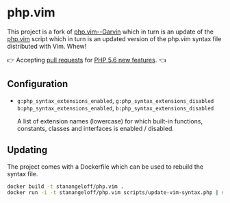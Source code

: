 php.vim
=======

This project is a fork of [php.vim--Garvin][garvin] which in turn is an update of the [php.vim][php-vim] script which in turn is an updated version of the php.vim syntax file distributed with Vim. Whew!

:point_right: Accepting [pull requests](https://github.com/StanAngeloff/php.vim/issues/15) for [PHP 5.6 new features](http://docs.php.net/manual/en/migration56.new-features.php). :point_left:

  [garvin]:  https://github.com/vim-scripts/php.vim--Garvin
  [php-vim]: http://www.vim.org/scripts/script.php?script_id=2874

Configuration
-------------

- `g:php_syntax_extensions_enabled`, `g:php_syntax_extensions_disabled`  
  `b:php_syntax_extensions_enabled`, `b:php_syntax_extensions_disabled`

  A list of extension names (lowercase) for which built-in functions, constants, classes and interfaces is enabled / disabled.

Updating
--------

The project comes with a Dockerfile which can be used to rebuild the syntax file.

```bash
docker build -t stanangeloff/php.vim .
docker run -i -t stanangeloff/php.vim scripts/update-vim-syntax.php | sed 's/\x0D$//' > syntax/php.vim
```
